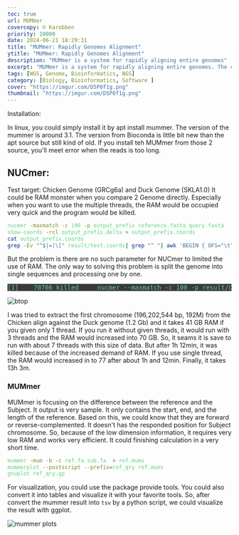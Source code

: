 ```yaml
---
toc: true
url: MUMmer
covercopy: © Karobben
priority: 10000
date: 2024-06-21 18:29:31
title: "MUMmer: Rapidly Genomes Alignment"
ytitle: "MUMmer: Rapidly Genomes Alignment"
description: "MUMmer is a system for rapidly aligning entire genomes"
excerpt: "MUMmer is a system for rapidly aligning entire genomes. The current version (release 4.x) can find all 20 base pair maximal exact matches between two bacterial genomes of ~5 million base pairs each in 20 seconds, using 90 MB of memory, on a typical 1.8 GHz Linux desktop computer."
tags: [WGS, Genome, Bioinformatics, NGS]
category: [Biology, Bioinformatics, Software ]
cover: "https://imgur.com/D5P0f1g.png"
thumbnail: "https://imgur.com/D5P0f1g.png"
---
```



Installation:

In linux, you could simply install it by apt install mummer. The version of the mummer is around 3.1. The version from Bioconda is little bit new than the apt source but still kind of old. If you install teh MUMmer from those 2 source, you'll meet error when the reads is too long. 

## NUCmer:

Test target: Chicken Genome (GRCg6a) and Duck Genome (SKLA1.0)
It could be RAM monster when you compare 2 Genome directly. Especially when you want to use the multiple threads, the RAM would be occupied very quick and the program would be killed. 


```bash
nucmer -maxmatch -c 100 -p output_prefix reference.fasta query.fasta
show-coords -rcl output_prefix.delta > output_prefix.coords
cat output_prefix.coords
grep -Ev "^$|=|\[" result/test.coords| grep "^ "| awk 'BEGIN { OFS="\t"; print "Ref_Start", "Ref_End", "Query_Start", "Query_End", "Length1", "Length2", "Identity", "Ref", "Query" } {OFS="\t";  print $1, $2, $4, $5, $7, $8, $10, $12, $13}' > test.coords

```

But the problem is there are no such parameter for NUCmer to limited the use of RAM. The only way to solving this problem is split the genome into single sequences and processing one by one. 

<pre>
[1]    70706 killed     nucmer --maxmatch -c 100 -p result/Chicken-SKLA1.0
</pre>

![btop](https://imgur.com/iXM6Kr2.png)


I was tried to extract the first chromosome (196,202,544 bp, 192M) from the Chicken align against the Duck genome (1.2 Gb) and it takes 41 GB RAM if you given only 1 thread. If you run it without given threads, it would run with 3 threads and the RAM would increased into 70 GB. So, it seams it is save to run with about 7 threads with this size of data. But after 1h 12min, it was killed because of the increased demand of RAM. If you use single thread, the RAM would increased in to 77 after about 1h and 12min. Finally, it takes 13h 3m.

### MUMmer 

MUMmer is focusing on the difference between the reference and the Subject. It output is very sample. It only contains the start, end, and the length of the reference. Based on this, we could know that they are forward or reverse-complemented. It doesn't has the responded position for Subject chromosome. So, because of the low dimension information, it requires very low RAM and works very efficient. It could finishing calculation in a very short time.


```bash
mummer -mum -b -c ref.fa sub.fa  > ref.mums
mummerplot --postscript --prefix=ref_qry ref.mums
gnuplot ref_qry.gp
```


For visualization, you could use the package provide tools. You could also convert it into tables and visualize it with your favorite tools. So, after convert the mummer result into `tsv` by a python script, we could visualize the result with ggplot.

![mummer plots](https://imgur.com/KcnMXqg.png)


<style>
pre {
  background-color:#38393d;
  color: #5fd381;
}
</style>
